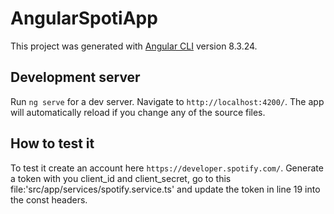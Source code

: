 # AngularSpotiApp

This project was generated with [Angular CLI](https://github.com/angular/angular-cli) version 8.3.24.

## Development server

Run `ng serve` for a dev server. Navigate to `http://localhost:4200/`. The app will automatically reload if you change any of the source files.

## How to test it

To test it create an account here `https://developer.spotify.com/`. Generate a token with you client_id and client_secret, go to this file:'src/app/services/spotify.service.ts' and update the token in line 19 into the const headers.